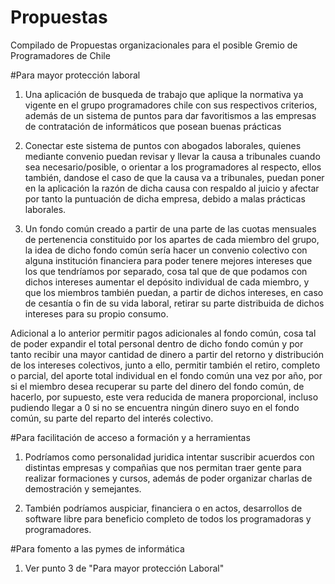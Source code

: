 # Propuestas
Compilado de Propuestas organizacionales para el posible Gremio de Programadores de Chile

#Para mayor protección laboral

1) Una aplicación de busqueda de trabajo que aplique la normativa ya vigente en el grupo programadores chile con sus respectivos criterios, además de un sistema de puntos para dar favoritismos a las empresas de contratación de informáticos que posean buenas prácticas

2) Conectar este sistema de puntos con abogados laborales, quienes mediante convenio puedan revisar y llevar la causa a tribunales cuando sea necesario/posible, o orientar a los programadores al respecto, ellos también, dandose el caso de que la causa va a tribunales, puedan poner en la aplicación la razón de dicha causa con respaldo al juicio y afectar por tanto la puntuación de dicha empresa, debido a malas prácticas laborales.

3) Un fondo común creado a partir de una parte de las cuotas mensuales de pertenencia constituido por los apartes de cada miembro del grupo, la idea de dicho fondo común sería hacer un convenio colectivo con alguna institución financiera para poder tenere mejores intereses que los que tendríamos por separado, cosa tal que de que podamos con dichos intereses aumentar el depósito individual de cada miembro, y que los miembros también puedan, a partir de dichos intereses, en caso de cesantía o fin de su vida laboral, retirar su parte distribuida de dichos intereses para su propio consumo.

Adicional a lo anterior permitir pagos adicionales al fondo común, cosa tal de poder expandir el total personal dentro de dicho fondo común y por tanto recibir una mayor cantidad de dinero a partir del retorno y distribución de los intereses colectivos, junto a ello, permitir también el retiro, completo o parcial, del aporte total individual en el fondo común una vez por año, por si el miembro desea recuperar su parte del dinero del fondo común, de hacerlo, por supuesto, este vera reducida de manera proporcional, incluso pudiendo llegar a 0 si no se encuentra ningún dinero suyo en el fondo común, su parte del reparto del interés colectivo.

#Para facilitación de acceso a formación y a herramientas

1) Podríamos como personalidad juridica intentar suscribir acuerdos con distintas empresas y compañias que nos permitan traer gente para realizar formaciones y cursos, además de poder organizar charlas de demostración y semejantes.

2) También podríamos auspiciar, financiera o en actos, desarrollos de software libre para beneficio completo de todos los programadoras y programadores.

#Para fomento a las pymes de informática

1) Ver punto 3 de "Para mayor protección Laboral"
